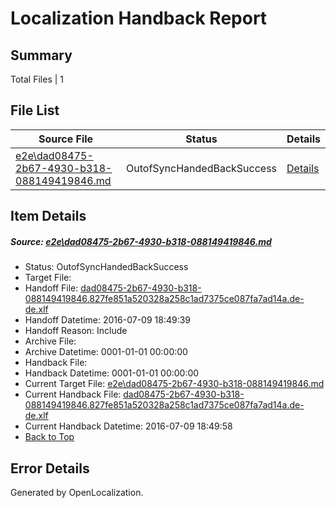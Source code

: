 # <a name='report-top'></a> Localization Handback Report

## Summary
 Total Files | 1

## File List
 Source File | Status | Details 
 ----------- | ------ | ------- 
 [e2e\dad08475-2b67-4930-b318-088149419846.md](https://github.com/OpenLocalizationTestOrg/oltest/blob/c1772358092610a16ade425543b41660a5131e59/e2e/dad08475-2b67-4930-b318-088149419846.md) | OutofSyncHandedBackSuccess | [Details](#35aad4f165d58b4a3ad58c58b797375a57fc4de84)

## Item Details
##### <a name='35aad4f165d58b4a3ad58c58b797375a57fc4de84'></a> Source: [e2e\dad08475-2b67-4930-b318-088149419846.md](https://github.com/OpenLocalizationTestOrg/oltest/blob/c1772358092610a16ade425543b41660a5131e59/e2e/dad08475-2b67-4930-b318-088149419846.md)
* Status: OutofSyncHandedBackSuccess
* Target File: 
* Handoff File: [dad08475-2b67-4930-b318-088149419846.827fe851a520328a258c1ad7375ce087fa7ad14a.de-de.xlf](https://github.com/OpenLocalizationTestOrg/olhandoff-e2e/blob/60cd6acea1a4fa617f7a3c502ab27564b9493b61/ol-handoff/OpenLocalizationTestOrg/oltest-dede-fly/ci/ht/dad08475-2b67-4930-b318-088149419846.827fe851a520328a258c1ad7375ce087fa7ad14a.de-de.xlf)
* Handoff Datetime: 2016-07-09 18:49:39
* Handoff Reason: Include
* Archive File: 
* Archive Datetime: 0001-01-01 00:00:00
* Handback File: 
* Handback Datetime: 0001-01-01 00:00:00
* Current Target File: [e2e\dad08475-2b67-4930-b318-088149419846.md](https://github.com/OpenLocalizationTestOrg/oltest-dede-fly/blob/c9ec9fc3a7637f3cf0b9b530746b98c6509d4c0e/e2e/dad08475-2b67-4930-b318-088149419846.md)
* Current Handback File: [dad08475-2b67-4930-b318-088149419846.827fe851a520328a258c1ad7375ce087fa7ad14a.de-de.xlf](https://github.com/OpenLocalizationTestOrg/olhandback-e2e/blob/10a874d39a83b5959f2cfb0fba85b8c49cca3a18/ol-handback/OpenLocalizationTestOrg/oltest-dede-fly/ci/ht/dad08475-2b67-4930-b318-088149419846.827fe851a520328a258c1ad7375ce087fa7ad14a.de-de.xlf)
* Current Handback Datetime: 2016-07-09 18:49:58
* [Back to Top](#report-top)


## Error Details

Generated by OpenLocalization.
